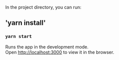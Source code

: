 In the project directory, you can run:
## 'yarn install'
### `yarn start`

Runs the app in the development mode.\
Open [http://localhost:3000](http://localhost:3000) to view it in the browser.

